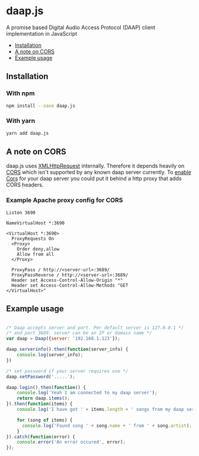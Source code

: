 # daap.js

A promise based Digital Audio Access Protocol (DAAP) client implementation in JavaScript

 * [Installation](#installation)
 * [A note on CORS](#a-note-on-cors)
 * [Example usage](#example-usage)

## Installation

### With npm

```sh
npm install --save daap.js
```

### With yarn

```sh
yarn add daap.js
```

## A note on CORS

daap.js uses [XMLHttpRequest](https://developer.mozilla.org/en-US/docs/Web/API/XMLHttpRequest)
internally. Therefore it depends heavily on [CORS](https://developer.mozilla.org/en-US/docs/Web/HTTP/Access_control_CORS)
which isn't supported by any known daap server currently. To [enable Cors](https://www.w3.org/wiki/CORS_Enabled)
for your daap server you could put it behind a http proxy that adds CORS
headers.

### Example Apache proxy config for CORS
```
Listen 3690

NameVirtualHost *:3690

<VirtualHost *:3690>
  ProxyRequests On
  <Proxy>
    Order deny,allow
    Allow from all
  </Proxy>

  ProxyPass / http://<server-url>:3689/
  ProxyPassReverse / http://<server-url>:3689/
  Header set Access-Control-Allow-Origin "*"
  Header set Access-Control-Allow-Methods "GET
</VirtualHost>"
```

## Example usage
```javascript

/* Daap accepts server and port. Per default server is 127.0.0.1 */
/* and port 3689. server can be an IP or domain name */
var daap = Daap({server: '192.168.1.123'});

daap.serverinfo().then(function(server_info) {
    console.log(server_info);
})

/* set password if your server requires one */
daap.setPassword('.....');

daap.login().then(function() {
    console.log('Yeah I am connected to my daap server');
    return daap.items();
}).then(function(items) {
    console.log('I have got ' + items.length + ' songs from my daap server');

    for (song of items) {
      console.log('Found song ' + song.name + ' from ' + song.artist);
    }
}).catch(function(error) {
    console.error('An error occured', error);
});
```
